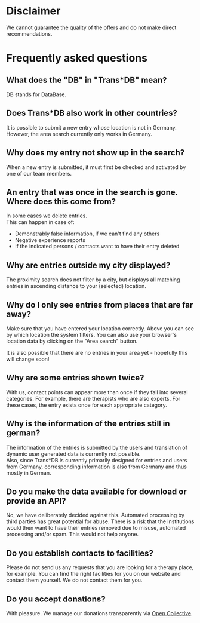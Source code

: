 # Disclaimer

We cannot guarantee the quality of the offers and do not make direct recommendations.

# Frequently asked questions

## What does the "DB" in "Trans\*DB" mean?

DB stands for DataBase.

## Does Trans\*DB also work in other countries?

It is possible to submit a new entry whose location is not in Germany.  
However, the area search currently only works in Germany.

## Why does my entry not show up in the search?

When a new entry is submitted, it must first be checked and activated by one of our team members.

## An entry that was once in the search is gone. Where does this come from?

In some cases we delete entries.  
This can happen in case of:

- Demonstrably false information, if we can't find any others
- Negative experience reports
- If the indicated persons / contacts want to have their entry deleted

## Why are entries outside my city displayed?

The proximity search does not filter by a city, but displays all matching entries in ascending distance to your (selected) location.

## Why do I only see entries from places that are far away?

Make sure that you have entered your location correctly. Above you can see by which location the system filters. You can also use your browser's location data by clicking on the "Area search" button.

It is also possible that there are no entries in your area yet - hopefully this will change soon!

## Why are some entries shown twice?

With us, contact points can appear more than once if they fall into several categories.
For example, there are therapists who are also experts.
For these cases, the entry exists once for each appropriate category.

## Why is the information of the entries still in german?

The information of the entries is submitted by the users and translation of dynamic user generated data is currently not possible.  
Also, since Trans\*DB is currently primarily designed for entries and users from Germany, corresponding information is also from Germany and thus mostly in German.

## Do you make the data available for download or provide an API?

No, we have deliberately decided against this.
Automated processing by third parties has great potential for abuse. There is a risk that the institutions would then want to have their entries removed due to misuse, automated processing and/or spam. This would not help anyone.

## Do you establish contacts to facilities?

Please do not send us any requests that you are looking for a therapy place, for example. You can find the right facilities for you on our website and contact them yourself. We do not contact them for you.

## Do you accept donations?

With pleasure. We manage our donations transparently via [Open Collective](https://opencollective.com/transdb).
